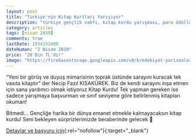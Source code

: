 ```yaml
---
layout: post
title: "Türkiye'nin Kitap Kurtları Yarışıyor"
description: "türkiye gençlik vakfı, kitap kurdu yarışması, para ödüllü yarışmalar"
category: articles
tags: [nisan 2019]
comments: true
lastDate: 1554152400
dateHuman: "2 Nisan 2019"
price: "28 Bin TL'dir"
image: "https://firebasestorage.googleapis.com/v0/b/edebiyat-yarismalari.appspot.com/o/kitap-kurdu.jpeg?alt=media&token=dd71a382-e901-4d72-99bb-29315eee225b"
---
```


“Yeni bir görüş ve duyuş mimarisinin toprak üstünde sarayını kuracak tek vasıta kitaptır” der Necip Fazıl KISAKÜREK. Biz de kendi sarayını inşa etmen için sana yardımcı olmak istiyoruz Kitap Kurdu! Tek yapman gereken ise sadece yarışmaya başvurman ve sınıf seviyene göre belirlenmiş kitapları okuman!

Bitmedi… Gençliğe harika bir dünya emanet etmekle kalmayacaksın kitap kurdu! Seni bekleyen sürprizlerimizde beraberinde gelecek 🙂


[Detaylar ve başvuru için](http://tugva.org/kitap-kurdu/?utm_source=edebiyatyarismalari.com&utm_medium=affiliate&utm_campaign=cpc){:rel="nofollow"}{:target="_blank"}
